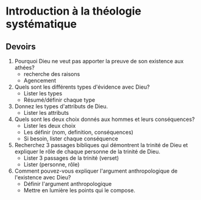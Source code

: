 Introduction à la théologie systématique
============================================

## Devoirs

1. Pourquoi Dieu ne veut pas apporter la preuve de son existence aux athées?
	- recherche des raisons
	- Agencement
2. Quels sont les différents types d'évidence avec Dieu?
	- Lister les types
	- Résumé/définir chaque type
3. Donnez les types d'attributs de Dieu.
	- Lister les attributs
4. Quels sont les deux choix donnés aux hommes et leurs conséquences?
	- Lister les deux choix
	- Les définir (nom, definition, conséquences)
	- Si besoin, lister chaque conséquence
5. Recherchez 3 passages bibliques qui démontrent la trinité de Dieu et expliquer le rôle de chaque personne de la trinité de Dieu.
	- Lister 3 passages de la trinité (verset)
	- Lister (personne, rôle)
6. Comment pouvez-vous expliquer l'argument anthropologique de l'existence avec Dieu?
	- Définir l'argument anthropologique
	- Mettre en lumière les points qui le compose.

